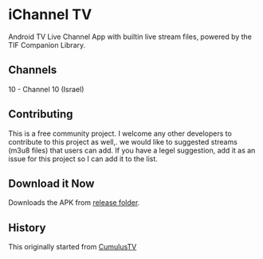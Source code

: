 # iChannel TV
Android TV Live Channel App with builtin live stream files, powered by the TIF Companion Library.

## Channels
10 - Channel 10 (Israel)

## Contributing
This is a free community project. I welcome any other developers to contribute to this project as well,.
we would like to suggested streams (m3u8 files) that users can add. If you have a legel suggestion, add it as an issue for this project so I can add it to the list.

## Download it Now
Downloads the APK from <a href="https://github.com/vclream/iChannel/releases">release folder</a>.

## History
This originally started from <a href="https://github.com/Fleker/CumulusTV">CumulusTV</a> 

